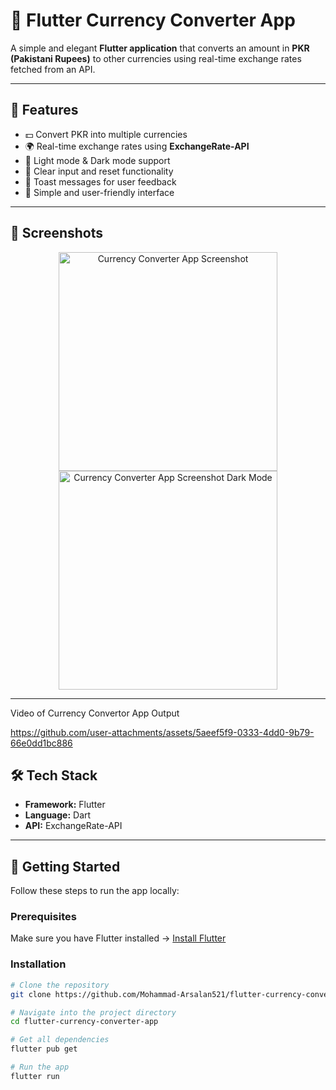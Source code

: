# 💱 Flutter Currency Converter App  

A simple and elegant **Flutter application** that converts an amount in **PKR (Pakistani Rupees)** to other currencies using real-time exchange rates fetched from an API.  

---

## 🚀 Features  
- 💵 Convert PKR into multiple currencies  
- 🌍 Real-time exchange rates using **ExchangeRate-API**  
- 🎨 Light mode & Dark mode support  
- 📝 Clear input and reset functionality  
- 🔔 Toast messages for user feedback  
- 📱 Simple and user-friendly interface  

---

## 📸 Screenshots  

<p align="center">
  <img src="https://github.com/Mohammad-Arsalan521/flutter-currency-converter-app/blob/main/Currency_Convertor_App_Image.mp4.jpg?raw=true" width="350" alt="Currency Converter App Screenshot">
  <img src="https://github.com/Mohammad-Arsalan521/flutter-currency-converter-app/blob/main/Currency_Convertor_App_Image_In_dark_mode.mp4.jpg?raw=true" width="350" alt="Currency Converter App Screenshot Dark Mode">
</p>

---

Video of Currency Convertor App Output

https://github.com/user-attachments/assets/5aeef5f9-0333-4dd0-9b79-66e0dd1bc886


## 🛠️ Tech Stack  
- **Framework:** Flutter  
- **Language:** Dart  
- **API:** ExchangeRate-API  

---

## 🏁 Getting Started  

Follow these steps to run the app locally:  

### Prerequisites  
Make sure you have Flutter installed → [Install Flutter](https://docs.flutter.dev/get-started/install)  

### Installation  
```bash
# Clone the repository
git clone https://github.com/Mohammad-Arsalan521/flutter-currency-converter-app.git  

# Navigate into the project directory
cd flutter-currency-converter-app  

# Get all dependencies
flutter pub get  

# Run the app
flutter run  






